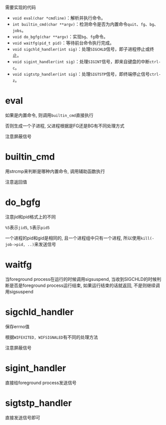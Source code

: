 

需要实现的代码

- `void eval(char *cmdline)`：解析并执行命令。
- `int builtin_cmd(char **argv)`：检测命令是否为内置命令`quit`、`fg`、`bg`、`jobs`。
- `void do_bgfg(char **argv)`：实现`bg`、`fg`命令。
- `void waitfg(pid_t pid)`：等待前台命令执行完成。
- `void sigchld_handler(int sig)`：处理`SIGCHLD`信号，即子进程停止或终止。
- `void sigint_handler(int sig)`：处理`SIGINT`信号，即来自键盘的中断`ctrl-c`。
- `void sigtstp_handler(int sig)`：处理`SIGTSTP`信号，即终端停止信号`ctrl-z`。



# eval

如果是内置命令, 则调用`builtin_cmd`直接执行

否则生成一个子进程, 父进程根据是FG还是BG有不同处理方式

注意屏蔽信号



# builtin_cmd

用strcmp来判断是哪种内置命令, 调用辅助函数执行

注意返回值



# do_bgfg

注意jid和pid格式上的不同

`%5`表示`jid5`, `5`表示`pid5`

一个进程的pid和gid是相同的, 且一个进程组中只有一个进程, 所以使用`kill(-job->pid, ..)`来发送信号



# waitfg

当foreground process在运行的时候调用sigsuspend, 当收到SIGCHLD的时候判断是否是foreground process运行结束, 如果运行结束的话就返回, 不是则继续调用sigsuspend



# sigchld_handler

保存errno值

根据`WIFEXITED, WIFSIGNALED`有不同的处理方法

注意屏蔽信号



# sigint_handler

直接给foreground process发送信号



# sigtstp_handler

直接发送信号即可
